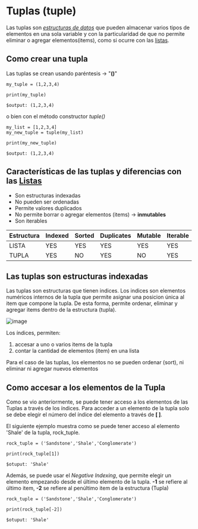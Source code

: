 # Tuplas (tuple)

Las tuplas son *[estructuras de datos](https://github.com/r3card0/Python-Notes/blob/main/PythonBasic/11_listas.md#estructuras-de-datos)* que pueden almacenar varios tipos de elementos en una sola variable y con la particularidad de que no permite eliminar o agregar elementos(items), como si ocurre con las [listas](https://github.com/r3card0/Python-Notes/blob/main/PythonBasic/11_listas.md#listas).

## Como crear una tupla
Las tuplas se crean usando paréntesis -> "**()**"
````
my_tuple = (1,2,3,4)

print(my_tuple)

$output: (1,2,3,4)
````

o bien con el método constructor *tuple()*
````
my_list = [1,2,3,4]
my_new_tuple = tuple(my_list)

print(my_new_tuple)

$output: (1,2,3,4)
````
## Características de las tuplas y diferencias con las [Listas](https://github.com/r3card0/Python-Notes/blob/main/PythonBasic/11_listas.md#listas)
* Son estructuras indexadas
* No pueden ser ordenadas
* Permite valores duplicados
* No permite borrar o agregar elementos (items) -> **inmutables**
* Son iterables

|Estructura | Indexed | Sorted | Duplicates | Mutable | Iterable |
|-----------|---------|--------|------------|---------|----------|
| LISTA | YES | YES | YES | YES | YES | 
| TUPLA | YES | NO | YES | NO | YES |

## Las tuplas son estructuras indexadas
Las tuplas son estructuras que tienen indices. Los indices son elementos numéricos internos de la tupla que permite asignar una posicion única al item que compone la tupla. De esta forma, permite ordenar, eliminar y agregar items dentro de la estructura (tupla). 

![image](https://external-content.duckduckgo.com/iu/?u=https%3A%2F%2Fwww.scaler.com%2Ftopics%2Fmedia%2FPython-list-index-1-1024x498.jpeg&f=1&nofb=1&ipt=a6dbfa83da9f10b83b18f8d0146536d7a61d122006e0c87efdf0a86494d1193c&ipo=images)

Los índices, permiten:
  1. accesar a uno o varios items de la tupla
  2. contar la cantidad de elementos (item) en una lista

Para el caso de las tuplas, los elementos no se pueden ordenar (sort), ni eliminar ni agregar nuevos elementos


## Como accesar a los elementos de la Tupla
Como se vio anteriormente, se puede tener acceso a los elementos de las Tuplas a través de los índices. Para acceder a un elemento de la tupla solo se debe elegir el número del índice del elemento a través de **[ ]**. 

El siguiente ejemplo muestra como se puede tener acceso al elemento 'Shale' de la tupla, rock_tuple.

````
rock_tuple = ('Sandstone','Shale','Conglomerate')

print(rock_tuple[1])

$otuput: 'Shale'
````
Además, se puede usar el *Negative Indexing*, que permite elegir un elemento empezando desde el último elemento de la tupla. **-1** se refiere al último item, **-2** se refiere al penúltimo item de la estructura (Tupla)

````
rock_tuple = ('Sandstone','Shale','Conglomerate')

print(rock_tuple[-2])

$otuput: 'Shale'
````
